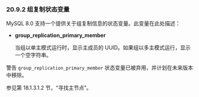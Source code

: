 ### 20.9.2 组复制状态变量

MySQL 8.0 支持一个提供关于组复制信息的状态变量。此变量在此处描述：

- **group_replication_primary_member**

  当组以单主模式运行时，显示主成员的 UUID。如果组以多主模式运行，显示一个空字符串。

警告 `group_replication_primary_member` 状态变量已被弃用，并计划在未来版本中移除。

参见第 18.1.3.1.2 节，“寻找主节点”。